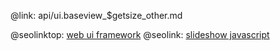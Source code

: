 @link: api/ui.baseview_$getsize_other.md

@seolinktop: [web ui framework](https://webix.com)
@seolink: [slideshow javascript](https://webix.com/widget/carousel/)